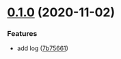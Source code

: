 # [0.1.0](https://github.com/Chersquwn/pretty-log/compare/7b756617ea6dee3459bef839acc6e81bf9511dd7...v0.1.0) (2020-11-02)


### Features

* add log ([7b75661](https://github.com/Chersquwn/pretty-log/commit/7b756617ea6dee3459bef839acc6e81bf9511dd7))



